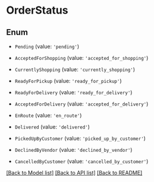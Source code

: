 # OrderStatus


## Enum

* `Pending` (value: `'pending'`)

* `AcceptedForShopping` (value: `'accepted_for_shopping'`)

* `CurrentlyShopping` (value: `'currently_shopping'`)

* `ReadyForPickup` (value: `'ready_for_pickup'`)

* `ReadyForDelivery` (value: `'ready_for_delivery'`)

* `AcceptedForDelivery` (value: `'accepted_for_delivery'`)

* `EnRoute` (value: `'en_route'`)

* `Delivered` (value: `'delivered'`)

* `PickedUpByCustomer` (value: `'picked_up_by_customer'`)

* `DeclinedByVendor` (value: `'declined_by_vendor'`)

* `CancelledByCustomer` (value: `'cancelled_by_customer'`)

[[Back to Model list]](../README.md#documentation-for-models) [[Back to API list]](../README.md#documentation-for-api-endpoints) [[Back to README]](../README.md)
